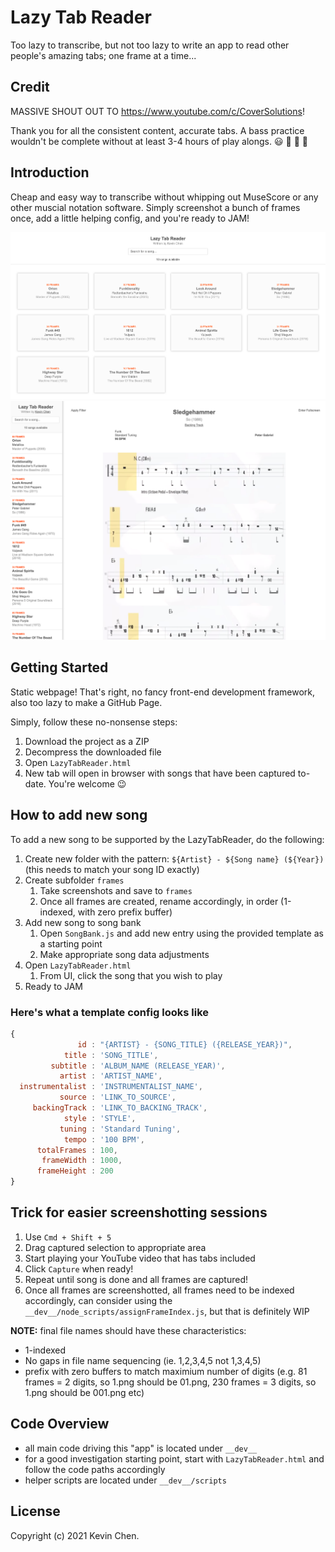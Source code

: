 # Lazy Tab Reader

Too lazy to transcribe, but not too lazy to write an app to read other people's amazing tabs; one frame at a time...

## Credit

MASSIVE SHOUT OUT TO https://www.youtube.com/c/CoverSolutions!

Thank you for all the consistent content, accurate tabs. A bass practice wouldn't be complete without at least 3-4 hours of play alongs. 😃 🎸 🎸 🎸

## Introduction

Cheap and easy way to transcribe without whipping out MuseScore or any other muscial notation software. Simply screenshot
a bunch of frames once, add a little helping config, and you're ready to JAM!

![alt='promo.png'](promo.png)
![alt='promo2.png'](promo2.png)

## Getting Started

Static webpage! That's right, no fancy front-end development framework, also too lazy to make a GitHub Page.

Simply, follow these no-nonsense steps:

1. Download the project as a ZIP
2. Decompress the downloaded file
3. Open `LazyTabReader.html`
4. New tab will open in browser with songs that have been captured to-date. You're welcome 😉

## How to add new song

To add a new song to be supported by the LazyTabReader, do the following:

1. Create new folder with the pattern: `${Artist} - ${Song name} (${Year})` (this needs to match your song ID exactly)
2. Create subfolder `frames`
    1. Take screenshots and save to `frames`
    2. Once all frames are created, rename accordingly, in order (1-indexed, with zero prefix buffer)
4. Add new song to song bank
    1. Open `SongBank.js` and add new entry using the provided template as a starting point
    2. Make appropriate song data adjustments
5. Open `LazyTabReader.html`
    1. From UI, click the song that you wish to play
6. Ready to JAM

### Here's what a template config looks like

```javascript
{
               id : "{ARTIST} - {SONG_TITLE} ({RELEASE_YEAR})",
            title : 'SONG_TITLE',
         subtitle : 'ALBUM_NAME (RELEASE_YEAR)',
           artist : 'ARTIST_NAME',
  instrumentalist : 'INSTRUMENTALIST_NAME',
           source : 'LINK_TO_SOURCE',
     backingTrack : 'LINK_TO_BACKING_TRACK',
            style : 'STYLE',
           tuning : 'Standard Tuning',
            tempo : '100 BPM',
      totalFrames : 100,
       frameWidth : 1000,
      frameHeight : 200
}
```

## Trick for easier screenshotting sessions

1. Use `Cmd + Shift + 5`
2. Drag captured selection to appropriate area
3. Start playing your YouTube video that has tabs included
4. Click `Capture` when ready!
5. Repeat until song is done and all frames are captured!
6. Once all frames are screenshotted, all frames need to be indexed accordingly, can consider using the `__dev__/node_scripts/assignFrameIndex.js`, but that is definitely WIP

**NOTE:** final file names should have these characteristics:
- 1-indexed
- No gaps in file name sequencing (ie. 1,2,3,4,5 not 1,3,4,5)
- prefix with zero buffers to match maximium number of digits (e.g. 81 frames = 2 digits, so 1.png should be 01.png, 230 frames = 3 digits, so 1.png should be 001.png etc)

## Code Overview

- all main code driving this "app" is located under `__dev__`
- for a good investigation starting point, start with `LazyTabReader.html` and follow the code paths accordingly
- helper scripts are located under `__dev__/scripts`

License
-------------
Copyright (c) 2021 Kevin Chen.
